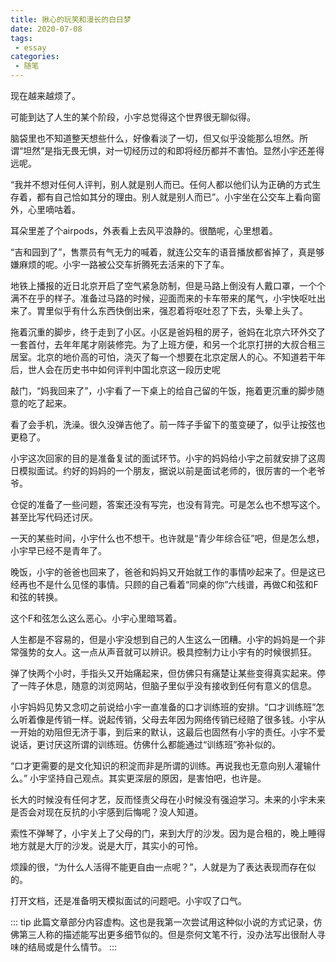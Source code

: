 ```yaml
---
title: 揪心的玩笑和漫长的白日梦
date: 2020-07-08
tags:
 - essay
categories: 
 - 随笔
---
```


现在越来越烦了。

可能到达了人生的某个阶段，小宇总觉得这个世界很无聊似得。

脑袋里也不知道整天想些什么，好像看淡了一切，但又似乎没能那么坦然。所谓“坦然”是指无畏无惧，对一切经历过的和即将经历都并不害怕。显然小宇还差得远呢。

“我并不想对任何人评判，别人就是别人而已。任何人都以他们认为正确的方式生存着，都有自己恰如其分的理由。别人就是别人而已”。小宇坐在公交车上看向窗外，心里嘀咕着。

耳朵里差了个airpods，外表看上去风平浪静的。很酷呢，心里想着。

“吉和园到了”，售票员有气无力的喊着，就连公交车的语音播放都省掉了，真是够嫌麻烦的呢。小宇一路被公交车折腾死去活来的下了车。

地铁上播报的近日北京开启了空气紧急防制，但是马路上倒没有人戴口罩，一个个满不在乎的样子。准备过马路的时候，迎面而来的卡车带来的尾气，小宇快呕吐出来了。胃里似乎有什么东西快倒出来，强忍着将呕吐忍了下去，头晕上头了。

拖着沉重的脚步，终于走到了小区。小区是爸妈租的房子，爸妈在北京六环外交了一套首付，去年年尾才刚装修完。为了上班方便，和另一个北京打拼的大叔合租三居室。北京的地价高的可怕，浇灭了每一个想要在北京定居人的心。不知道若干年后，世人会在历史书中如何评判中国北京这一段历史呢

敲门，“妈我回来了”，小宇看了一下桌上的给自己留的午饭，拖着更沉重的脚步随意的吃了起来。

看了会手机，洗澡。很久没弹吉他了。前一阵子手留下的茧变硬了，似乎让按弦也更稳了。

小宇这次回家的目的是准备复试的面试环节。小宇的妈妈给小宇之前就安排了这周日模拟面试。约好的妈妈的一个朋友，据说以前是面试老师的，很厉害的一个老爷爷。

仓促的准备了一些问题，答案还没有写完，也没有背完。可是怎么也不想写这个。甚至比写代码还讨厌。

一天的某些时间，小宇什么也不想干。也许就是“青少年综合征”吧，但是怎么想，小宇早已经不是青年了。

晚饭，小宇的爸爸也回来了，爸爸和妈妈又开始就工作的事情吵起来了。但是这已经再也不是什么见怪的事情。只顾的自己看着“同桌的你”六线谱，再做C和弦和F和弦的转换。

这个F和弦怎么这么恶心。小宇心里暗骂着。

人生都是不容易的，但是小宇没想到自己的人生这么一团糟。小宇的妈妈是一个非常强势的女人。这一点从声音就可以辨识。极具控制力让小宇有的时候很抓狂。

弹了快两个小时，手指头又开始痛起来，但仿佛只有痛楚让某些变得真实起来。停了一阵子休息，随意的浏览网站，但脑子里似乎没有接收到任何有意义的信息。

小宇妈妈见势又念叨之前说给小宇一直准备的口才训练班的安排。“口才训练班”怎么听着像是传销一样。说起传销，父母去年因为网络传销已经赔了很多钱。小宇从一开始的劝阻但无济于事，到后来的默认，这最后也固然有小宇的责任。小宇不爱说话，更讨厌这所谓的训练班。仿佛什么都能通过“训练班”弥补似的。

“口才更需要的是文化知识的积淀而非是所谓的训练。再说我也无意向别人灌输什么。” 小宇坚持自己观点。其实更深层的原因，是害怕吧，也许是。

长大的时候没有任何才艺，反而怪责父母在小时候没有强迫学习。未来的小宇未来是否会对现在反抗的小宇感到后悔呢？没人知道。

索性不弹琴了，小宇关上了父母的门，来到大厅的沙发。因为是合租的，晚上睡得地方就是大厅的沙发。说是大厅，其实小的可怜。

烦躁的很，“为什么人活得不能更自由一点呢？”，人就是为了表达表现而存在似的。

打开文档，还是准备明天模拟面试的问题吧。小宇叹了口气。

::: tip
此篇文章部分内容虚构。这也是我第一次尝试用这种似小说的方式记录，仿佛第三人称的描述能写出更多细节似的。但是奈何文笔不行，没办法写出很耐人寻味的结局或是什么情节。
:::
